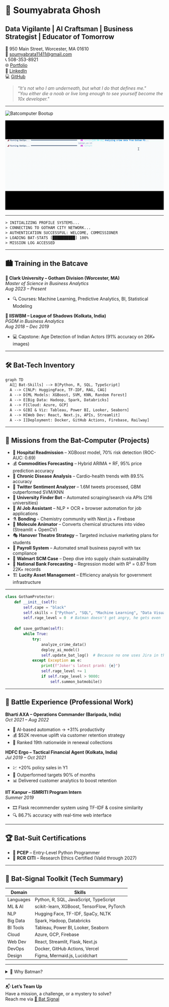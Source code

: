 # 🦇 Soumyabrata Ghosh  
## Data Vigilante | AI Craftsman | Business Strategist | Educator of Tomorrow

📍 950 Main Street, Worcester, MA 01610  
📧 [soumyabrata11411@gmail.com](mailto:soumyabrata11411@gmail.com)  
📞 508-353-8921  
🌐 [Portfolio](https://soghosh719.github.io/Soumya_Portfolio/#home)  
💼 [LinkedIn](https://www.linkedin.com/in/soumyabrata-ghosh-205673290/)  
💻 [GitHub](https://github.com/SoGhosh719)

> _"It's not who I am underneath, but what I do that defines me."_  
> _"You either die a noob or live long enough to see yourself become the 10x developer."_

---

![Batcomputer Bootup](https://i.imgur.com/Ezras4S.png)

![GothamProtector Animation](assets/bat-animation.gif)

---
```Batcomputer
> INITIALIZING PROFILE SYSTEMS...
> CONNECTING TO GOTHAM CITY NETWORK...
> AUTHENTICATION SUCCESSFUL: WELCOME, COMMISSIONER
> LOADING BAT-STATS [██████████] 100%
> MISSION LOG ACCESSED
```
---

## 🏙️ Training in the Batcave

**🦇 Clark University – Gotham Division (Worcester, MA)**  
*Master of Science in Business Analytics*  
_Aug 2023 – Present_  
- 🔍 Courses: Machine Learning, Predictive Analytics, BI, Statistical Modeling

**🦇 IISWBM – League of Shadows (Kolkata, India)**  
*PGDM in Business Analytics*  
_Aug 2018 – Dec 2019_  
- 💻 Capstone: Age Detection of Indian Actors (91% accuracy on 26K+ images)

---

## 🛠️ Bat-Tech Inventory

```mermaid
graph TD
  A[🦾 Bat-Skills] --> B[Python, R, SQL, TypeScript]
  A --> C[NLP: HuggingFace, TF-IDF, RAG, CAG]
  A --> D[ML Models: XGBoost, SVM, KNN, Random Forest]
  A --> E[Big Data: Hadoop, Spark, Databricks]
  A --> F[Cloud: Azure, GCP]
  A --> G[BI & Viz: Tableau, Power BI, Looker, Seaborn]
  A --> H[Web Dev: React, Next.js, APIs, Streamlit]
  A --> I[Deployment: Docker, GitHub Actions, Firebase, Railway]
```
---

## 🧪 Missions from the Bat-Computer (Projects)

- 🏥 **Hospital Readmission** – XGBoost model, 70% risk detection (ROC-AUC: 0.69)
- 💰 **Commodities Forecasting** – Hybrid ARIMA + RF, 95% price prediction accuracy
- 💓 **Chronic Disease Analysis** – Cardio-health trends with 89.5% accuracy
- 🧠 **Twitter Sentiment Analyzer** – 1.6M tweets processed, GBM outperformed SVM/KNN
- 🏫 **University Finder Bot** – Automated scraping/search via APIs (216 universities)
- 🦾 **AI Job Assistant** – NLP + OCR + browser automation for job applications
- ⚗️ **Bonding** – Chemistry community with Next.js + Firebase
- 🎥 **Molecule Animator** – Converts chemical structures into video (Streamlit + OpenCV)
- 🎭 **Hanover Theatre Strategy** – Targeted inclusive marketing plans for students
- 💼 **Payroll System** – Automated small business payroll with tax compliance
- 🚚 **Walmart SCM Case** – Deep dive into supply chain sustainability
- 🏦 **National Bank Forecasting** – Regression model with R² = 0.87 from 22K+ records
- 🏗️ **Lucity Asset Management** – Efficiency analysis for government infrastructure

---

```python
class GothamProtector:
    def __init__(self):
        self.cape = "black"
        self.skills = ["Python", "SQL", "Machine Learning", "Data Visualization"]
        self.rage_level = 0  # Batman doesn't get angry, he gets even

    def save_gotham(self):
        while True:
            try:
                analyze_crime_data()
                deploy_ai_model()
                self.update_bat_log()  # Because no one uses Jira in the Batcave
            except Exception as e:
                print(f"Joker's latest prank: {e}")
                self.rage_level += 1
                if self.rage_level > 9000:
                    self.summon_batmobile()
```
---

## 🦇 Battle Experience (Professional Work)

**Bharti AXA – Operations Commander (Baripada, India)**  
_Oct 2021 – Aug 2022_  
- 🧠 AI-based automation → +31% productivity  
- 💰 $52K revenue uplift via customer retention strategy  
- 🏅 Ranked 19th nationwide in renewal collections  

**HDFC Ergo – Tactical Financial Agent (Kolkata, India)**  
_Jul 2019 – Oct 2021_  
- 💹 +20% policy sales in Y1  
- 🧾 Outperformed targets 90% of months  
- 📊 Delivered customer analytics to boost retention

**IIT Kanpur – ISMRITI Program Intern**  
_Summer 2019_  
- 🎞️ Flask recommender system using TF-IDF & cosine similarity  
- 🔍 86.7% accuracy with real-time web interface

---

## 🏆 Bat-Suit Certifications

- 🥷 **PCEP** – Entry-Level Python Programmer  
- 🧬 **RCR CITI** – Research Ethics Certified (Valid through 2027)

---

## 🧠 Bat-Signal Toolkit (Tech Summary)

| Domain | Skills |
|--------|--------|
| Languages | Python, R, SQL, JavaScript, TypeScript |
| ML & AI | scikit-learn, XGBoost, TensorFlow, PyTorch |
| NLP | Hugging Face, TF-IDF, SpaCy, NLTK |
| Big Data | Spark, Hadoop, Databricks |
| BI Tools | Tableau, Power BI, Looker, Seaborn |
| Cloud | Azure, GCP, Firebase |
| Web Dev | React, Streamlit, Flask, Next.js |
| DevOps | Docker, GitHub Actions, Vercel |
| Design | Figma, Mermaid.js, Lucidchart |

---

<details>
<summary>🦇 Why Batman?</summary>

Because Batman is the ultimate analyst.  
He prepares relentlessly, masters his tools, adapts to chaos, and never stops optimizing.  
In a world full of uncertainty and noise, I strive to be the Dark Knight of Data — bringing clarity, logic, and strategy to every mission.

</details>

---

📬 **Let’s Team Up**  
Have a mission, a challenge, or a mystery to solve?  
Reach me via [📧 Bat Signal](mailto:soumyabrata11411@gmail.com)
